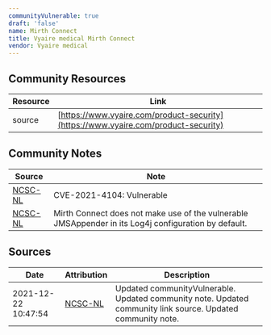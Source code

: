 ```yaml
---
communityVulnerable: true
draft: 'false'
name: Mirth Connect
title: Vyaire medical Mirth Connect
vendor: Vyaire medical
---
```



## Community Resources
| Resource | Link |
| --- | --- |
| source | [https://www.vyaire.com/product-security](https://www.vyaire.com/product-security) |

## Community Notes
| Source | Note |
| --- | --- |
| [NCSC-NL](https://github.com/NCSC-NL/log4shell/blob/main/software/README.md) | CVE-2021-4104: Vulnerable </ul> |
| [NCSC-NL](https://github.com/NCSC-NL/log4shell/blob/main/software/README.md) | Mirth Connect does not make use of the vulnerable JMSAppender in its Log4j configuration by default. |

## Sources
| Date | Attribution | Description |
| --- | --- | --- |
| 2021-12-22 10:47:54 | [NCSC-NL](https://github.com/NCSC-NL/log4shell/blob/main/software/README.md) | Updated communityVulnerable. Updated community note. Updated community link source. Updated community note.  |
